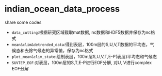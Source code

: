 # indian_ocean_data_process
share some codes
* `data_cutting`:根据研究区域截取mat数据, nc数据和HDF5数据并保存为nc格式
* `mean&clim&detrended_data`:得到表层，100m层的S,U,V,T数据的平均态，气候态和去除气候态的异常值，保存为nc格式
* `plot_mean&clim_state`:绘制表层，100m层S,U,V,T,E-P(表层)平均态和气候态
* `SUVTEP_EOF`:对表层，100m层的S,T,E-P进行EOF分解, 对U, V进行complex EOF分解
